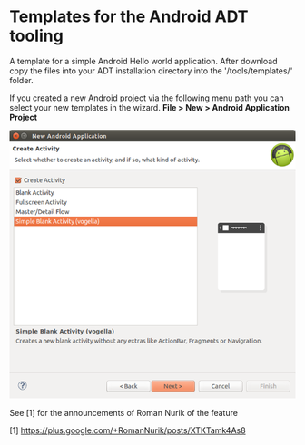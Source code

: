 Templates for the Android ADT tooling
=====================================

A template for a simple Android Hello world application. After download copy the files into your ADT installation directory into the '<android-sdk-folder>/tools/templates/' folder. 

If you created a new Android project via the following menu path you can select your new templates in the wizard.
**File > New > Android Application Project**

![ADT project wizard page](https://github.com/vogellacompany/android-adt-templates/raw/master/images/projectwizard.png "ADT project wizard page")

See [1] for the announcements of Roman Nurik of the feature

[1] https://plus.google.com/+RomanNurik/posts/XTKTamk4As8


